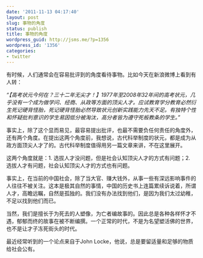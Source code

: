 ```yaml
---
date: '2011-11-13 04:17:40'
layout: post
slug: 事物的角度
status: publish
title: 事物的角度
wordpress_guid: http://jsms.me/?p=1356
wordpress_id: '1356'
categories:
- twitter
---
```


有时候，人们通常会在容易批评到的角度看待事物。比如今天在新浪微博上看到有人转：

_“【高考状元今何在？三十二年无尖才！】1977年至2008年32年间的高考状元，几乎没有一个成为做学问、经商、从政等方面的顶尖人才。应试教育学分教育必然衍生死记硬背怪胎，死记硬背怪胎必然导致状元创新实践能力先天不足。有独特个性和怀疑批判意识的学生易因低分被淘汰，高分者皆为遵守死板教条的学生。”_

事实上，除了这个显而易见，最容易提出批评，也最不需要负任何责任的角度外，还有两个角度。在提出这两个角度前，我想说，古代科举制度的状元，都是成为从政方面顶尖人才了的。古代科举制度值得用另一篇文章来讲，不在这里展开。

这两个角度就是：1. 选拔人才没问题，但是社会认知顶尖人才的方式有问题；2. 选拔人才有问题，社会认知顶尖人才的方式也有问题。

事实上，在当前的中国社会，除了当大官、赚大钱外，从事一些有深远影响事件的人往往不被关注。这本是极其自然的事情，中国的历史书上连篇累续诉说着，所谓人才，高瞻远瞩，自然是孤独的。我们没有办法找到他们，是因为我们太过幼稚，不足以找到他们而已。

当然，我们是擅长于为死去的人塑像，为亡者编故事的。因此总是各种各样怀才不遇，郁郁而终的故事在被不断编撰。一个正常的时代，不是为名望塑活佛的世界，也不是让才子冻死街头的时代。

最近经常听到的一个论点来自于John Locke，他说，总是要留适量和足够的物质给社会公有。
